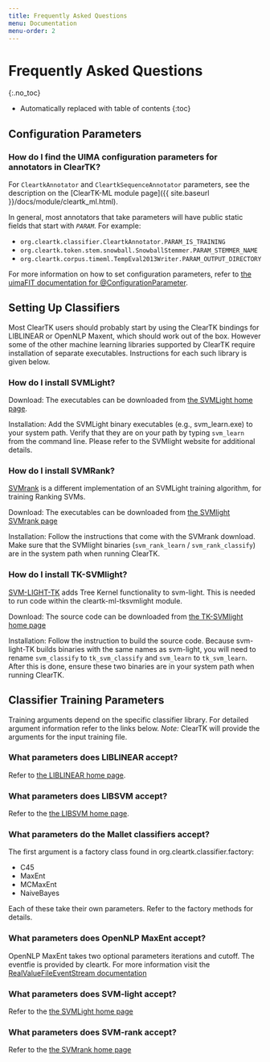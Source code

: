 ```yaml
---
title: Frequently Asked Questions
menu: Documentation
menu-order: 2
---
```


# Frequently Asked Questions #
{:.no_toc}

* Automatically replaced with table of contents
{:toc}

## Configuration Parameters ##

### How do I find the UIMA configuration parameters for annotators in ClearTK? ###

For `CleartkAnnotator` and `CleartkSequenceAnnotator` parameters, see the description on the [ClearTK-ML module page]({{ site.baseurl }}/docs/module/cleartk_ml.html).

In general, most annotators that take parameters will have public static fields that start with *`PARAM`*. For example:

* `org.cleartk.classifier.CleartkAnnotator.PARAM_IS_TRAINING`
* `org.cleartk.token.stem.snowball.SnowballStemmer.PARAM_STEMMER_NAME`
* `org.cleartk.corpus.timeml.TempEval2013Writer.PARAM_OUTPUT_DIRECTORY`

For more information on how to set configuration parameters, refer to [the uimaFIT documentation for @ConfigurationParameter](https://uima.apache.org/d/uimafit-current/tools.uimafit.book.html#ugr.tools.uimafit.configurationparameters).

## Setting Up Classifiers ##

Most ClearTK users should probably start by using the ClearTK bindings for LIBLINEAR or OpenNLP Maxent, which should work out of the box.
However some of the other machine learning libraries supported by ClearTK require installation of separate executables.
Instructions for each such library is given below.

### How do I install SVMLight? ###

Download:  The executables can be downloaded from [the SVMLight home page](http://www.cs.cornell.edu/People/tj/svm_light/).

Installation: Add the SVMLight binary executables (e.g., svm_learn.exe) to your system path.
Verify that they are on your path by typing `svm_learn` from the command line.
Please refer to the SVMlight website for additional details.

### How do I install SVMRank? ###

[SVMrank](http://www.cs.cornell.edu/People/tj/svm_light/svm_rank.html) is a different implementation of an SVMLight training algorithm, for training Ranking SVMs.  

Download: The executables can be downloaded from [the SVMlight SVMrank page](http://www.cs.cornell.edu/People/tj/svm_light/svm_rank.html)

Installation: Follow the instructions that come with the SVMrank download.
Make sure that the SVMlight binaries (`svm_rank_learn` / `svm_rank_classify`) are in the system path when running ClearTK.

### How do I install TK-SVMlight? ###
[SVM-LIGHT-TK](http://disi.unitn.it/moschitti/Tree-Kernel.htm) adds Tree Kernel functionality to svm-light.  This is needed to run code within the cleartk-ml-tksvmlight module.

Download: The source code can be downloaded from [the TK-SVMlight home page](http://disi.unitn.it/moschitti/Tree-Kernel.htm)

Installation: Follow the instruction to build the source code.
Because svm-light-TK builds binaries with the same names as svm-light, you will need to rename `svm_classify` to `tk_svm_classify` and `svm_learn` to `tk_svm_learn`.
After this is done, ensure these two binaries are in your system path when running ClearTK.

## Classifier Training Parameters ##

Training arguments depend on the specific classifier library.  For detailed argument information refer to the links below.  *Note:* ClearTK will provide the arguments for the input training file.

### What parameters does LIBLINEAR accept? ###

Refer to [the LIBLINEAR home page](http://www.csie.ntu.edu.tw/~cjlin/liblinear/).

### What parameters does LIBSVM accept? ###

Refer to the  [the LIBSVM home page](http://www.csie.ntu.edu.tw/~cjlin/libsvm/).

### What parameters do the Mallet classifiers accept? ###

The first argument is a factory class found in org.cleartk.classifier.factory:

* C45
* MaxEnt
* MCMaxEnt
* NaiveBayes

Each of these take their own parameters.  Refer to the factory methods for details.

### What parameters does OpenNLP MaxEnt accept? ###

OpenNLP MaxEnt takes two optional parameters iterations and cutoff.  The eventfie is provided by cleartk.  For more information visit the [ RealValueFileEventStream documentation](http://incubator.apache.org/opennlp/documentation/1.5.2-incubating/apidocs/opennlp-maxent/opennlp/model/RealValueFileEventStream.html)

### What parameters does SVM-light accept? ###

Refer to the [the SVMLight home page](http://www.cs.cornell.edu/People/tj/svm_light/)

### What parameters does SVM-rank accept? ###

Refer to the [the SVMrank home page](http://www.cs.cornell.edu/People/tj/svm_light/svm_rank.html)